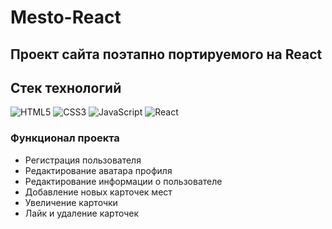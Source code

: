 # Mesto-React
Проект сайта поэтапно портируемого на React
--------------- 

## Стек технологий
  ![HTML5](https://img.shields.io/badge/html5-%23E34F26.svg?style=for-the-badge&logo=html5&logoColor=white)
  ![CSS3](https://img.shields.io/badge/css3-%231572B6.svg?style=for-the-badge&logo=css3&logoColor=white)
  ![JavaScript](https://img.shields.io/badge/javascript-%23323330.svg?style=for-the-badge&logo=javascript&logoColor=%23F7DF1E)
  ![React](https://img.shields.io/badge/react-%2320232a.svg?style=for-the-badge&logo=react&logoColor=%2361DAFB)

  
### Функционал проекта
+ Регистрация пользователя
+ Редактирование аватара профиля
+ Редактирование информации о пользователе
+ Добавление новых карточек мест
+ Увеличение карточки
+ Лайк и удаление карточек